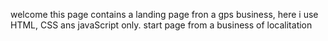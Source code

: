 welcome
this page contains a landing page fron a gps business, here i use HTML, CSS ans javaScript only.
start page from a business of localitation
